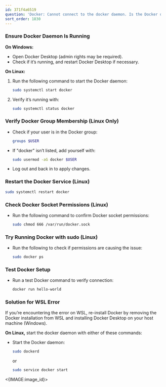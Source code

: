```yaml
---
id: 371f4a6519
question: 'Docker: Cannot connect to the docker daemon. Is the Docker daemon running?'
sort_order: 1830
---
```


### Ensure Docker Daemon Is Running

**On Windows:**

- Open Docker Desktop (admin rights may be required).
- Check if it’s running, and restart Docker Desktop if necessary.

**On Linux:**

1. Run the following command to start the Docker daemon:
   
   ```bash
   sudo systemctl start docker
   ```
2. Verify it’s running with:

   ```bash
   sudo systemctl status docker
   ```

### Verify Docker Group Membership (Linux Only)

- Check if your user is in the Docker group:

  ```bash
  groups $USER
  ```

- If "docker" isn’t listed, add yourself with:

  ```bash
  sudo usermod -aG docker $USER
  ```

- Log out and back in to apply changes.

### Restart the Docker Service (Linux)

```bash
sudo systemctl restart docker
```

### Check Docker Socket Permissions (Linux)

- Run the following command to confirm Docker socket permissions:

  ```bash
  sudo chmod 666 /var/run/docker.sock
  ```

### Try Running Docker with sudo (Linux)

- Run the following to check if permissions are causing the issue:

  ```bash
  sudo docker ps
  ```

### Test Docker Setup

- Run a test Docker command to verify connection:

  ```bash
  docker run hello-world
  ```

### Solution for WSL Error

If you’re encountering the error on WSL, re-install Docker by removing the Docker installation from WSL and installing Docker Desktop on your host machine (Windows).

**On Linux,** start the docker daemon with either of these commands:

- Start the Docker daemon:

  ```bash
  sudo dockerd
  ```

  or

  ```bash
  sudo service docker start
  ```

<{IMAGE:image_id}>
